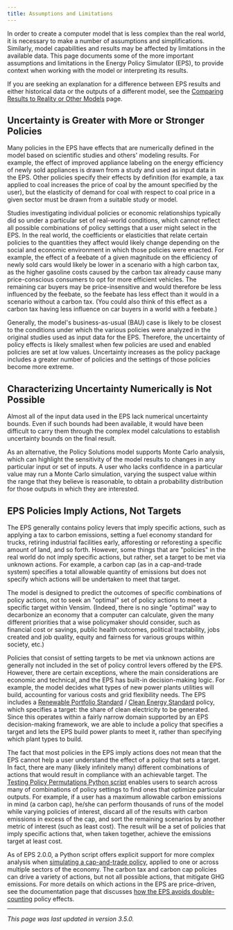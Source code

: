 ```yaml
---
title: Assumptions and Limitations
---
```


In order to create a computer model that is less complex than the real world, it is necessary to make a number of assumptions and simplifications.  Similarly, model capabilities and results may be affected by limitations in the available data.  This page documents some of the more important assumptions and limitations in the Energy Policy Simulator (EPS), to provide context when working with the model or interpreting its results.

If you are seeking an explanation for a difference between EPS results and either historical data or the outputs of a different model, see the [Comparing Results to Reality or Other Models](comparing-results) page.

## Uncertainty is Greater with More or Stronger Policies

Many policies in the EPS have effects that are numerically defined in the model based on scientific studies and others' modeling results.  For example, the effect of improved appliance labeling on the energy efficiency of newly sold appliances is drawn from a study and used as input data in the EPS.  Other policies specify their effects by definition (for example, a tax applied to coal increases the price of coal by the amount specified by the user), but the elasticity of demand for coal with respect to coal price in a given sector must be drawn from a suitable study or model.

Studies investigating individual policies or economic relationships typically did so under a particular set of real-world conditions, which cannot reflect all possible combinations of policy settings that a user might select in the EPS.  In the real world, the coefficients or elasticities that relate certain policies to the quantities they affect would likely change depending on the social and economic environment in which those policies were enacted.  For example, the effect of a feebate of a given magnitude on the efficiency of newly sold cars would likely be lower in a scenario with a high carbon tax, as the higher gasoline costs caused by the carbon tax already cause many price-conscious consumers to opt for more efficient vehicles.  The remaining car buyers may be price-insensitive and would therefore be less influenced by the feebate, so the feebate has less effect than it would in a scenario without a carbon tax.  (You could also think of this effect as a carbon tax having less influence on car buyers in a world with a feebate.)

Generally, the model's business-as-usual (BAU) case is likely to be closest to the conditions under which the various policies were analyzed in the original studies used as input data for the EPS.  Therefore, the uncertainty of policy effects is likely smallest when few policies are used and enabled policies are set at low values.  Uncertainty increases as the policy package includes a greater number of policies and the settings of those policies become more extreme.

## Characterizing Uncertainty Numerically is Not Possible

Almost all of the input data used in the EPS lack numerical uncertainty bounds.  Even if such bounds had been available, it would have been difficult to carry them through the complex model calculations to establish uncertainty bounds on the final result.

As an alternative, the Policy Solutions model supports Monte Carlo analysis, which can highlight the sensitivity of the model results to changes in any particular input or set of inputs.  A user who lacks confidence in a particular value may run a Monte Carlo simulation, varying the suspect value within the range that they believe is reasonable, to obtain a probability distribution for those outputs in which they are interested.

## EPS Policies Imply Actions, Not Targets

The EPS generally contains policy levers that imply specific actions, such as applying a tax to carbon emissions, setting a fuel economy standard for trucks, retiring industrial facilities early, afforesting or reforesting a specific amount of land, and so forth. However, some things that are "policies" in the real world do not imply specific actions, but rather, set a target to be met via unknown actions.  For example, a carbon cap (as in a cap-and-trade system) specifies a total allowable quantity of emissions but does not specify which actions will be undertaken to meet that target.

The model is designed to predict the outcomes of specific combinations of policy actions, not to seek an "optimal" set of policy actions to meet a specific target within Vensim.  (Indeed, there is no single "optimal" way to decarbonize an economy that a computer can calculate, given the many different priorities that a wise policymaker should consider, such as financial cost or savings, public health outcomes, political tractability, jobs created and job quality, equity and fairness for various groups within society, etc.)

Policies that consist of setting targets to be met via unknown actions are generally not included in the set of policy control levers offered by the EPS.  However, there are certain exceptions, where the main considerations are economic and technical, and the EPS has built-in decision-making logic.  For example, the model decides what types of new power plants utilities will build, accounting for various costs and grid flexibility needs.  The EPS includes a [Renewable Portfolio Standard](renewable-portfolio-standard) / [Clean Energy Standard](clean-energy-standard) policy, which specifies a target: the share of clean electricity to be generated.  Since this operates within a fairly narrow domain supported by an EPS decision-making framework, we are able to include a policy that specifies a target and lets the EPS build power plants to meet it, rather than specifying which plant types to build.

The fact that most policies in the EPS imply actions does not mean that the EPS cannot help a user understand the effect of a policy that sets a target.  In fact, there are many (likely infinitely many) different combinations of actions that would result in compliance with an achievable target.  The [Testing Policy Permutations Python script](testing-policy-combinations) enables users to search across many of combinations of policy settings to find ones that optimize particular outputs.  For example, if a user has a maximum allowable carbon emissions in mind (a carbon cap), he/she can perform thousands of runs of the model while varying policies of interest, discard all of the results with carbon emissions in excess of the cap, and sort the remaining scenarios by another metric of interest (such as least cost).  The result will be a set of policies that imply specific actions that, when taken together, achieve the emissions target at least cost.

As of EPS 2.0.0, a Python script offers explicit support for more complex analysis when [simulating a cap-and-trade policy](simulating-cap-and-trade), applied to one or across multiple sectors of the economy.  The carbon tax and carbon cap policies can drive a variety of actions, but not all possible actions, that mitigate GHG emissions.  For more details on which actions in the EPS are price-driven, see the documentation page that discusses [how the EPS avoids double-counting](how-the-eps-avoids-double-counting) policy effects.

---
*This page was last updated in version 3.5.0.*
